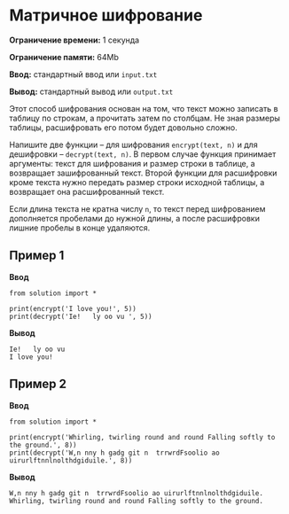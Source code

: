 # Матричное шифрование

**Ограничение времени:** 1 секунда

**Ограничение памяти:** 64Mb

**Ввод:** стандартный ввод или `input.txt`

**Вывод:** стандартный вывод или `output.txt`

Этот способ шифрования основан на том, что текст можно записать в таблицу по строкам, а прочитать затем по столбцам. Не зная размеры таблицы, расшифровать его потом будет довольно сложно.

Напишите две функции – для шифрования `encrypt(text, n)` и для дешифровки – `decrypt(text, n)`. В первом случае функция принимает аргументы: текст для шифрования и размер строки в таблице, а возвращает зашифрованный текст. Второй функции для расшифровки кроме текста нужно передать размер строки исходной таблицы, а возвращает она расшифрованный текст.

Если длина текста не кратна числу `n`, то текст перед шифрованием дополняется пробелами до нужной длины, а после расшифровки лишние пробелы в конце удаляются.

## Пример 1

**Ввод**
```
from solution import *

print(encrypt('I love you!', 5))
print(decrypt('Ie!   ly oo vu ', 5))
```

**Вывод**
```
Ie!   ly oo vu 
I love you!
```

## Пример 2

**Ввод**
```
from solution import *

print(encrypt('Whirling, twirling round and round Falling softly to the ground.', 8))
print(decrypt('W,n nny h gadg git n  trrwrdFsoolio ao uirurlftnnlnolthdgiduile.', 8))
```

**Вывод**
```
W,n nny h gadg git n  trrwrdFsoolio ao uirurlftnnlnolthdgiduile.
Whirling, twirling round and round Falling softly to the ground.